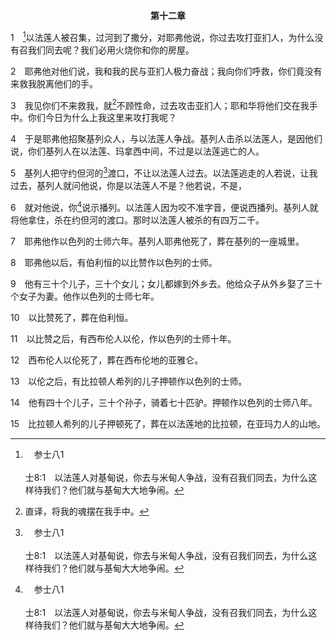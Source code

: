 <p style="text-align:center;font-weight:bold;">第十二章</p>

1　[^a]以法莲人被召集，过河到了撒分，对耶弗他说，你过去攻打亚扪人，为什么没有召我们同去呢？我们必用火烧你和你的房屋。

[^a]:　参士八1<br><br>士8:1　以法莲人对基甸说，你去与米甸人争战，没有召我们同去，为什么这样待我们？他们就与基甸大大地争闹。

2　耶弗他对他们说，我和我的民与亚扪人极力奋战；我向你们呼救，你们竟没有来救我脱离他们的手。

3　我见你们不来救我，就[^1]不顾性命，过去攻击亚扪人；耶和华将他们交在我手中。你们今日为什么上我这里来攻打我呢？

[^1]:直译，将我的魂摆在我手中。

4　于是耶弗他招聚基列众人，与以法莲人争战。基列人击杀以法莲人，是因他们说，你们基列人在以法莲、玛拿西中间，不过是以法莲逃亡的人。

5　基列人把守约但河的[^a]渡口，不让以法莲人过去。以法莲逃走的人若说，让我过去，基列人就问他说，你是以法莲人不是？他若说，不是，

[^a]:　士三28；七24<br><br>士3:28　对他们说，你们紧紧跟着我，因为耶和华已经把你们的仇敌摩押人交在你们手中。于是他们跟着他下去，把守约但河的渡口，拦截摩押人，不容一人过去。<br><br>士7:24　基甸打发人到以法莲全山地，说，你们下来攻击米甸人，争先把守约但河的渡口，直到伯巴拉。于是以法莲的众人应召把守约但河的渡口，直到伯巴拉，

6　就对他说，你[^a]说示播列。以法莲人因为咬不准字音，便说西播列。基列人就将他拿住，杀在约但河的渡口。那时以法莲人被杀的有四万二千。

[^a]:　参太二六73<br><br>太26:73　过了不久，旁边站着的人进前来，对彼得说，你也确是属他们的，因为你的口音把你露出来了。

7　耶弗他作以色列的士师六年。基列人耶弗他死了，葬在基列的一座城里。

8　耶弗他以后，有伯利恒的以比赞作以色列的士师。

9　他有三十个儿子，三十个女儿；女儿都嫁到外乡去。他给众子从外乡娶了三十个女子为妻。他作以色列的士师七年。

10　以比赞死了，葬在伯利恒。

11　以比赞之后，有西布伦人以伦，作以色列的士师十年。

12　西布伦人以伦死了，葬在西布伦地的亚雅仑。

13　以伦之后，有比拉顿人希列的儿子押顿作以色列的士师。

14　他有四十个儿子，三十个孙子，骑着七十匹驴。押顿作以色列的士师八年。

15　比拉顿人希列的儿子押顿死了，葬在以法莲地的比拉顿，在亚玛力人的山地。
